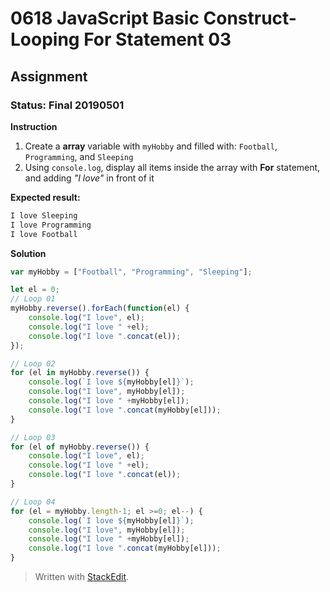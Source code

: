# 0618 JavaScript Basic Construct- Looping For Statement 03
## Assignment
### Status: Final 20190501

**Instruction**
 1. Create a **array** variable with `myHobby` and filled with: `Football`, `Programming`, and `Sleeping`
 2. Using `console.log`, display all items inside the array with **For** statement, and adding *"I love"* in front of it

**Expected result:**
```JavaScript
I love Sleeping
I love Programming
I love Football
```

**Solution**
```JavaScript
var myHobby = ["Football", "Programming", "Sleeping"];

let el = 0;
// Loop 01
myHobby.reverse().forEach(function(el) {
	console.log("I love", el);
	console.log("I love " +el);
	console.log("I love ".concat(el));	
});

// Loop 02
for (el in myHobby.reverse()) {
	console.log(`I love ${myHobby[el]}`);
	console.log("I love", myHobby[el]);
	console.log("I love " +myHobby[el]);
	console.log("I love ".concat(myHobby[el]));
}

// Loop 03
for (el of myHobby.reverse()) {
	console.log("I love", el);
	console.log("I love " +el);
	console.log("I love ".concat(el));	
}

// Loop 04
for (el = myHobby.length-1; el >=0; el--) {
	console.log(`I love ${myHobby[el]}`);
	console.log("I love", myHobby[el]);
	console.log("I love " +myHobby[el]);
	console.log("I love ".concat(myHobby[el]));
}
```

> Written with [StackEdit](https://stackedit.io/).